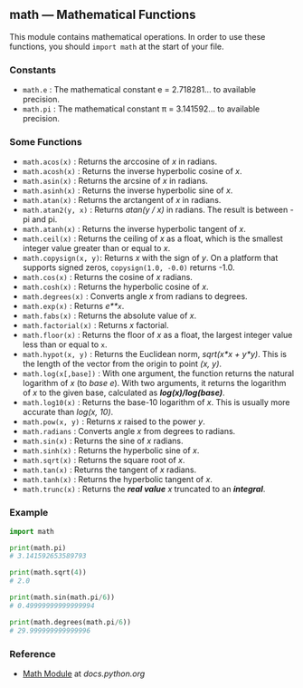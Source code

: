## math — Mathematical Functions

This module contains mathematical operations. In order to use these functions, you should ```import math``` at the start of your file.

### Constants

* ```math.e``` : The mathematical constant e = 2.718281... to available precision.
* ```math.pi``` : The mathematical constant π = 3.141592... to available precision.

### Some Functions

* ```math.acos(x)``` : Returns the arccosine of *x* in radians.
* ```math.acosh(x)``` : Returns the inverse hyperbolic cosine of *x*.
* ```math.asin(x)``` : Returns the arcsine of *x* in radians.
* ```math.asinh(x)``` : Returns the inverse hyperbolic sine of *x*.
* ```math.atan(x)``` : Returns the arctangent of *x* in radians.
* ```math.atan2(y, x)``` : Returns *atan(y / x)* in radians. The result is between -pi and pi.
* ```math.atanh(x)``` : Returns the inverse hyperbolic tangent of *x*.
* ```math.ceil(x)``` : Returns the ceiling of *x* as a float, which is the smallest integer value greater than or equal to *x*.
* ```math.copysign(x, y)```: Returns *x* with the sign of *y*. On a platform that supports signed zeros, `copysign(1.0, -0.0)` returns -1.0.
* ```math.cos(x)``` : Returns the cosine of *x* radians.
* ```math.cosh(x)``` : Returns the hyperbolic cosine of *x*.
* ```math.degrees(x)``` : Converts angle *x* from radians to degrees.
* ```math.exp(x)``` : Returns *e\*\*`x`*.
* ```math.fabs(x)``` : Returns the absolute value of *x*.
* ```math.factorial(x)``` : Returns *x* factorial.
* ```math.floor(x)``` : Returns the floor of *x* as a float, the largest integer value less than or equal to `x`.
* ```math.hypot(x, y)``` : Returns the Euclidean norm, *sqrt(x\*x + y\*y)*. This is the length of the vector from the origin to point *(x, y)*.
* ```math.log(x[,base])``` : With one argument, the function returns the natural logarithm of *x* (to *base e*). With two arguments, it returns the logarithm of *x* to the given base, calculated as ***log(x)/log(base)***.
* ```math.log10(x)``` : Returns the base-10 logarithm of *x*. This is usually more accurate than *log(x, 10)*.
* ```math.pow(x, y)``` : Returns *x* raised to the power *y*.
* ```math.radians``` : Converts angle *x* from degrees to radians.
* ```math.sin(x)``` : Returns the sine of *x* radians.
* ```math.sinh(x)``` : Returns the hyperbolic sine of *x*.
* ```math.sqrt(x)``` : Returns the square root of *x*.
* ```math.tan(x)``` : Returns the tangent of *x* radians.
* ```math.tanh(x)``` : Returns the hyperbolic tangent of *x*.
* ```math.trunc(x)``` : Returns the ***real value*** *x* truncated to an ***integral***.


### Example

```python
import math

print(math.pi)
# 3.141592653589793

print(math.sqrt(4))
# 2.0

print(math.sin(math.pi/6))
# 0.49999999999999994

print(math.degrees(math.pi/6))
# 29.999999999999996
```

### Reference

* [Math Module](https://docs.python.org/3/library/math.html) at *docs.python.org*